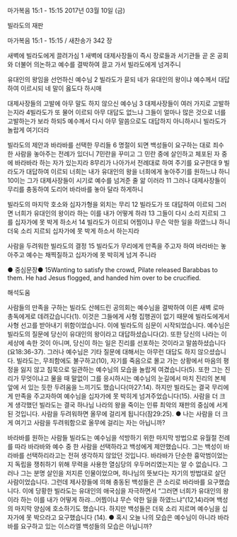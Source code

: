 마가복음 15:1 - 15:15 
2017년 03월 10일 (금)

빌라도의 재판



마가복음 15:1 - 15:15 / 새찬송가 342 장

새벽에 빌라도에게 끌려가심
1 새벽에 대제사장들이 즉시 장로들과 서기관들 곧 온 공회와 더불어 의논하고 예수를 결박하여 끌고 가서 빌라도에게 넘겨주니

유대인의 왕임을 선언하신 예수님
2 빌라도가 묻되 네가 유대인의 왕이냐 예수께서 대답하여 이르시되 네 말이 옳도다 하시매

대제사장들의 고발에 아무 말도 하지 않으신 예수님
3 대제사장들이 여러 가지로 고발하는지라 4빌라도가 또 물어 이르되 아무 대답도 없느냐 그들이 얼마나 많은 것으로 너를 고발하는가 보라 하되5
예수께서 다시 아무 말씀으로도 대답하지 아니하시니 빌라도가 놀랍게 여기더라 

빌라도의 제안과 바라바를 선택한 무리들
6 명절이 되면 백성들이 요구하는 대로 죄수 한 사람을 놓아주는 전례가 있더니 7민란을 꾸미고 그 민란 중에 살인하고 체포된 자 중에 바라바라 하는 자가 있는지라 8무리가 나아가서 전례대로 하여 주기를 요구한대 9
빌라도가 대답하여 이르되 너희는 내가 유대인의 왕을 너희에게 놓아주기를 원하느냐 하니 10이는 그가 대제사장들이 시기로 예수를 넘겨준 줄 앎 이러라 11 그러나 대제사장들이 무리를 충동하여 도리어 바라바를 놓아 달라 하게하니

빌라도의 마지막 호소와 십자가형을 외치는 무리
12 빌라도가 또 대답하여 이르되 그러면 너희가 유대인의 왕이라 하는 이를 내가 어떻게 하랴 13 그들이 다시 소리 지르되 그를 십자가에 못 박게 하소서 14 빌라도가 이르되 어찜이냐 무슨 악한 일을 하였느냐 하니 더욱 소리 지르되 십자가에 못 박게 하소서 하는지라

사람을 두려워한 빌라도의 결정
15 빌라도가 무리에게 만족을 주고자 하여 바라바는 놓아주고 예수는 채찍질하고 십자가에 못 박히게 넘겨 주니라

● 중심문장● 15Wanting to satisfy the crowd, Pilate released Barabbas to them. He had Jesus flogged, and handed him over to be crucified.

해석도움





사람들의 만족을 구하는 빌라도
산헤드린 공의회는 예수님을 결박하여 이른 새벽 로마 총독에게로 데려갔습니다(1). 이것은 그들에게 사형 집행권이 없기 때문에 빌라도에게서 사형 선고를 받아내기 위함이었습니다. 이에 빌라도의 심문이 시작되었습니다. 예수님은 빌라도의 질문에 당신이 유대인의 왕이라고 대답하셨습니다(2). 또한 당신의 나라는 이 세상에 속한 것이 아니며, 당신이 하는 일은 진리를 선포하는 것이라고 말씀하셨습니다(요18:36-37). 그러나 예수님은 기타 질문에 대해서는 아무런 대답도 하지 않으셨습니다. 빌라도는, 무죄함에도 불구하고(10), 자기를 죽음으로 몰고 가는 상황에서 마음의 평정을 잃지 않고 침묵으로 일관하는 예수님의 모습을 놀랍게 여겼습니다(5). 또한 그는 진리가 무엇이냐고 물을 때 말없이 그를 응시하시는 예수님의 눈길에서 마치 진리의 본체 앞에 서 있는 듯한 두려움을 느끼기도 했습니다(마27:14). 하지만 빌라도는 결국 무리에게 만족을 주고자하여 예수님을 십자가에 못 박히게 넘겨주었습니다(15). 사람을 더 크게 생각했던 빌라도는 결국 하나님 나라의 왕을 죽이는 인류 최악의 재판의 중심에 서게 된 것입니다. 사람을 두려워하면 올무에 걸리게 됩니다(잠29:25).
● 나는 사람을 더 크게 여기고 사람을 두려워함으로 올무에 걸리는 자는 아닙니까?

바라바를 원하는 사람들
빌라도는 예수님을 석방하기 위한 마지막 방법으로 유월절 전례를 따라 바라바와 예수 중 한 사람을 선택하라고 백성에게 제안했습니다. 그는 백성이 바라바를 선택하리라고는 전혀 생각하지 않았던 것입니다. 바라바가 단순한 흉악범이었는지 독립을 쟁취하기 위해 무력을 사용한 열심당의 우두머리였는지는 알 수 없습니다. 그러나 그는 분명 살인을 저지른 인물이었으며, 하나님의 뜻보다는 자기의 방법대로 살던 사람이었습니다. 그런데 제사장들에 의해 충동된 백성들은 큰 소리로 바라바를 요구했습니다. 이에 당황한 빌라도는 유대인의 애국심을 자극하면서 “그러면 너희가 유대인의 왕이라 하는 이를 내가 어떻게 하랴…어찜이냐 무슨 악한 일을 하였느냐”(12,14)라며 백성의 마지막 양심에 호소하기도 했습니다. 하지만 백성들은 더욱 소리 지르며 예수님을 십자가에 못 박으라고 요구했습니다 (14).
● 혹시 오늘 나의 모습은 예수님이 아니라 바라바를 요구하고 있는 이스라엘 백성들의 모습은 아닙니까?